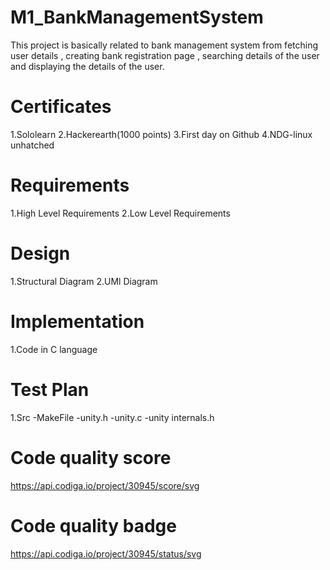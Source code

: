 # M1_BankManagementSystem
This project is basically related to bank management system from fetching user details , creating bank registration page , searching details of the user and displaying the details of the user. 

# Certificates
1.Sololearn
2.Hackerearth(1000 points)
3.First day on Github
4.NDG-linux unhatched

# Requirements
1.High Level Requirements
2.Low Level Requirements

# Design
1.Structural Diagram
2.UMl Diagram

# Implementation
1.Code in C language

# Test Plan
1.Src
-MakeFile
-unity.h
-unity.c
-unity internals.h

# Code quality score
https://api.codiga.io/project/30945/score/svg

# Code quality badge
https://api.codiga.io/project/30945/status/svg

